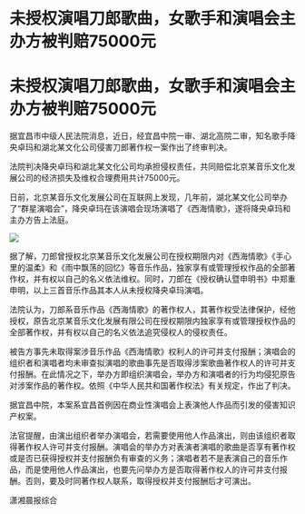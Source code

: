 # 未授权演唱刀郎歌曲，女歌手和演唱会主办方被判赔75000元

# 未授权演唱刀郎歌曲，女歌手和演唱会主办方被判赔75000元

据宜昌市中级人民法院消息，近日，经宜昌中院一审、湖北高院二审，知名歌手降央卓玛和湖北某文化公司侵害刀郎著作权一案作出了终审判决。

法院判决降央卓玛和湖北某文化公司均承担侵权责任，共同赔偿北京某音乐文化发展公司的经济损失及维权合理费用共计75000元。

日前，北京某音乐文化发展公司在互联网上发现，几年前，湖北某文化公司举办了“群星演唱会”，降央卓玛在该演唱会现场演唱了《西海情歌》，遂将降央卓玛和主办方告上法庭。

![](https://inews.gtimg.com/om_bt/OGAJF-8Dpa4WFN1Rn60iuyKWZaZaWpWdoJR2B9nXhzquUAA/1000)

据了解，刀郎曾授权北京某音乐文化发展公司在授权期限内对《西海情歌》《手心里的温柔》和《雨中飘荡的回忆》等音乐作品，独家享有或管理授权作品的全部著作权，并有权以自己的名义依法维权。同时，刀郎在《授权确认暨申明书》中郑重申明，以上三首音乐作品其本人从未授权降央卓玛演唱。

法院认为，刀郎系音乐作品《西海情歌》的著作权人，其著作权受法律保护，经他授权，原告北京某音乐文化发展有限公司在授权期限内独家享有或管理授权作品的全部著作权，并有权以自己的名义依法追究侵权人的侵权责任。

被告方事先未取得案涉音乐作品《西海情歌》权利人的许可并支付报酬；演唱会的组织者和演唱者均未审查拟演唱的歌曲事先是否取得涉案歌曲著作权人的许可并支付报酬。在此情况之下，举办方即组织演唱会，举办方和演唱者的行为均侵犯原告对涉案作品的著作权。依照《中华人民共和国著作权法》有关规定，作出了判决。

据宜昌中院，本案系宜昌首例因在商业性演唱会上表演他人作品而引发的侵害知识产权案。

法官提醒，由演出组织者举办演唱会，若需要使用他人作品演出，则由该组织者取得著作权人许可并支付报酬。演唱会的举办方对表演者演唱的歌曲是否享有著作权或是否已获得授权并支付报酬负有审查的义务；演唱者若不是表演自己的音乐作品，而是使用他人作品演出，也要先问举办方是否取得著作权人的许可并支付报酬。否则，要及时同著作权人联系，取得授权并支付报酬后才可演出。

潇湘晨报综合

